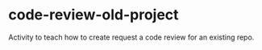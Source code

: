 # code-review-old-project
Activity to teach how to create request a code review for an existing repo.
